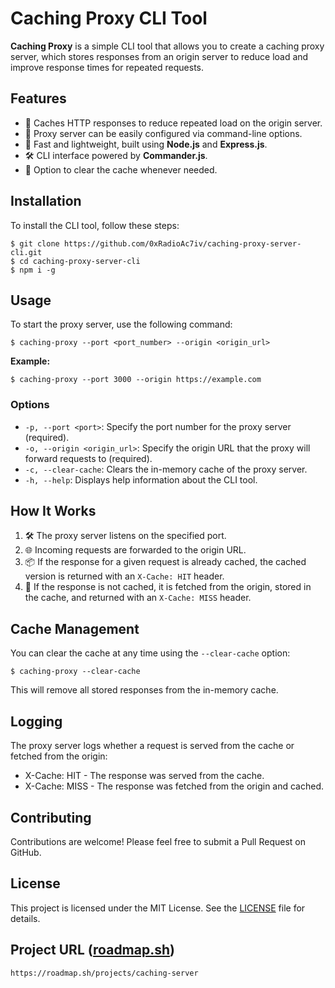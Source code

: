 # Caching Proxy CLI Tool

**Caching Proxy** is a simple CLI tool that allows you to create a caching proxy server, which stores responses from an origin server to reduce load and improve response times for repeated requests.

## Features

- 🔄 Caches HTTP responses to reduce repeated load on the origin server.
- 🔗 Proxy server can be easily configured via command-line options.
- 🚀 Fast and lightweight, built using **Node.js** and **Express.js**.
- 🛠️ CLI interface powered by **Commander.js**.
- 🧹 Option to clear the cache whenever needed.

## Installation

To install the CLI tool, follow these steps:

    $ git clone https://github.com/0xRadioAc7iv/caching-proxy-server-cli.git
    $ cd caching-proxy-server-cli
    $ npm i -g

## Usage

To start the proxy server, use the following command:

    $ caching-proxy --port <port_number> --origin <origin_url>

**Example:**

    $ caching-proxy --port 3000 --origin https://example.com

### Options

- `-p, --port <port>`: Specify the port number for the proxy server (required).
- `-o, --origin <origin_url>`: Specify the origin URL that the proxy will forward requests to (required).
- `-c, --clear-cache`: Clears the in-memory cache of the proxy server.
- `-h, --help`: Displays help information about the CLI tool.

## How It Works

1.  🛠️ The proxy server listens on the specified port.
2.  🌐 Incoming requests are forwarded to the origin URL.
3.  📦 If the response for a given request is already cached, the cached version is returned with an `X-Cache: HIT` header.
4.  🔄 If the response is not cached, it is fetched from the origin, stored in the cache, and returned with an `X-Cache: MISS` header.

## Cache Management

You can clear the cache at any time using the `--clear-cache` option:

    $ caching-proxy --clear-cache

This will remove all stored responses from the in-memory cache.

## Logging

The proxy server logs whether a request is served from the cache or fetched from the origin:

- X-Cache: HIT - The response was served from the cache.
- X-Cache: MISS - The response was fetched from the origin and cached.

## Contributing

Contributions are welcome! Please feel free to submit a Pull Request on GitHub.

## License

This project is licensed under the MIT License. See the [LICENSE](./LICENSE) file for details.

## Project URL ([roadmap.sh](https://roadmap.sh))

```
https://roadmap.sh/projects/caching-server
```

